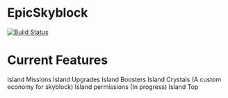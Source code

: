 # EpicSkyblock #
[![Build Status](https://jenkins.peachessupport.xyz/job/EpicSkyblock/badge/icon)](https://jenkins.peachessupport.xyz/job/EpicSkyblock/)
# Current Features #
Island Missions
Island Upgrades
Island Boosters
Island Crystals (A custom economy for skyblock)
Island permissions (In progress)
Island Top

